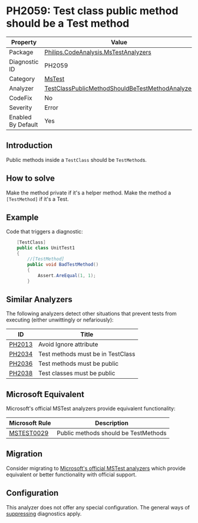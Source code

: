 # PH2059: Test class public method should be a Test method

| Property | Value  |
|--|--|
| Package | [Philips.CodeAnalysis.MsTestAnalyzers](https://www.nuget.org/packages/Philips.CodeAnalysis.MsTestAnalyzers) |
| Diagnostic ID | PH2059 |
| Category  | [MsTest](../MsTest.md) |
| Analyzer | [TestClassPublicMethodShouldBeTestMethodAnalyzer](https://github.com/philips-software/roslyn-analyzers/blob/main/Philips.CodeAnalysis.MsTestAnalyzers/TestClassPublicMethodShouldBeTestMethodAnalyzer.cs)
| CodeFix  | No |
| Severity | Error |
| Enabled By Default | Yes |

## Introduction

Public methods inside a `TestClass` should be `TestMethod`s.

## How to solve

Make the method private if it's a helper method. Make the method a `[TestMethod]` if it's a Test.

## Example

Code that triggers a diagnostic:
``` cs
    [TestClass]
    public class UnitTest1
    {
        //[TestMethod]
        public void BadTestMethod()
        {
            Assert.AreEqual(1, 1);
        }
```

## Similar Analyzers

The following analyzers detect other situations that prevent tests from executing (either unwittingly or nefariously):

| ID | Title  |
|--|--|
| [PH2013](./PH2013.md) | Avoid Ignore attribute |
| [PH2034](./PH2034.md) | Test methods must be in TestClass |
| [PH2036](./PH2036.md) | Test methods must be public |
| [PH2038](./PH2038.md) | Test classes must be public |

## Microsoft Equivalent

Microsoft's official MSTest analyzers provide equivalent functionality:

| Microsoft Rule | Description |
|---|---|
| [MSTEST0029](https://learn.microsoft.com/dotnet/core/testing/mstest-analyzers/mstest0029) | Public methods should be TestMethods |

## Migration

Consider migrating to [Microsoft's official MSTest analyzers](../MsTest.md#migration-guide) which provide equivalent or better functionality with official support.

## Configuration

This analyzer does not offer any special configuration. The general ways of [suppressing](https://learn.microsoft.com/en-us/dotnet/fundamentals/code-analysis/suppress-warnings) diagnostics apply.
